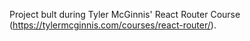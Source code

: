 
Project bult during Tyler McGinnis' React Router Course (https://tylermcginnis.com/courses/react-router/).

